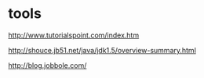 tools
=====
http://www.tutorialspoint.com/index.htm

http://shouce.jb51.net/java/jdk1.5/overview-summary.html

http://blog.jobbole.com/


